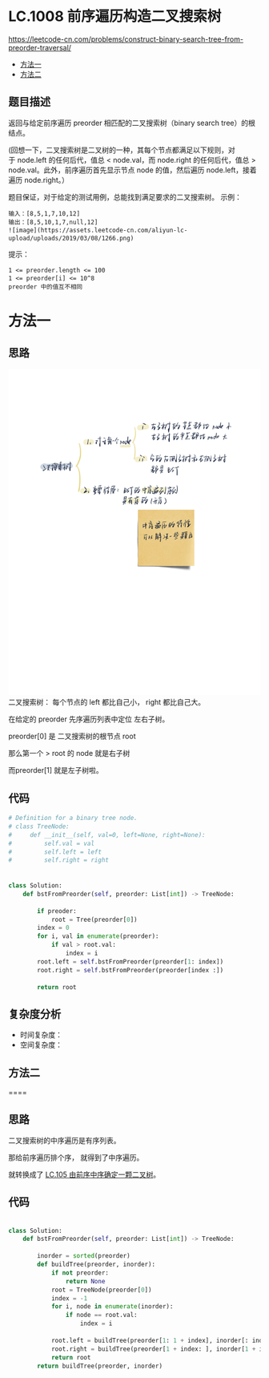 LC.1008 前序遍历构造二叉搜索树
====
https://leetcode-cn.com/problems/construct-binary-search-tree-from-preorder-traversal/

- [方法一]()
- [方法二]()

## 题目描述
返回与给定前序遍历 preorder 相匹配的二叉搜索树（binary search tree）的根结点。

(回想一下，二叉搜索树是二叉树的一种，其每个节点都满足以下规则，对于 node.left 的任何后代，值总 < node.val，而 node.right 的任何后代，值总 > node.val。此外，前序遍历首先显示节点 node 的值，然后遍历 node.left，接着遍历 node.right。）

题目保证，对于给定的测试用例，总能找到满足要求的二叉搜索树。
示例：
```
输入：[8,5,1,7,10,12]
输出：[8,5,10,1,7,null,12]
![image](https://assets.leetcode-cn.com/aliyun-lc-upload/uploads/2019/03/08/1266.png)
```
提示：
```
1 <= preorder.length <= 100
1 <= preorder[i] <= 10^8
preorder 中的值互不相同
```
方法一
====
## 思路

![image](https://github.com/PearlCoastal/Leetcode_GitOn/blob/master/img-folder/bst.png)
二叉搜索树： 每个节点的 left 都比自己小， right 都比自己大。

在给定的 preorder 先序遍历列表中定位 左右子树。

preorder[0] 是 二叉搜索树的根节点 root

那么第一个 > root 的 node 就是右子树

而preorder[1] 就是左子树啦。

## 代码
```python
# Definition for a binary tree node.
# class TreeNode:
#     def __init__(self, val=0, left=None, right=None):
#         self.val = val
#         self.left = left
#         self.right = right


class Solution:
    def bstFromPreorder(self, preorder: List[int]) -> TreeNode:

        if preoder:
            root = Tree(preorder[0])
        index = 0
        for i, val in enumerate(preorder):
            if val > root.val:
                index = i
        root.left = self.bstFromPreorder(preorder[1: index])
        root.right = self.bstFromPreorder(preorder[index :])

        return root

```

## 复杂度分析
- 时间复杂度：
- 空间复杂度： 

## 方法二
====
## 思路

二叉搜索树的中序遍历是有序列表。

那给前序遍历排个序， 就得到了中序遍历。

就转换成了 [LC.105 由前序中序确定一颗二叉树](https://github.com/PearlCoastal/Leetcode_GitOn/blob/master/Binary%20Tree/105.md#lc-105-%E4%BB%8E%E5%89%8D%E5%BA%8F%E4%B8%8E%E4%B8%AD%E5%BA%8F%E9%81%8D%E5%8E%86%E5%BA%8F%E5%88%97%E6%9E%84%E9%80%A0%E4%BA%8C%E5%8F%89%E6%A0%91)。

## 代码
```python

class Solution:
    def bstFromPreorder(self, preorder: List[int]) -> TreeNode:

        inorder = sorted(preorder)
        def buildTree(preorder, inorder):
            if not preorder:
                return None
            root = TreeNode(preorder[0])
            index = -1
            for i, node in enumerate(inorder):
                if node == root.val:
                    index = i

            root.left = buildTree(preorder[1: 1 + index], inorder[: index])
            root.right = buildTree(preorder[1 + index: ], inorder[1 + index: ])
            return root
        return buildTree(preorder, inorder)
```

